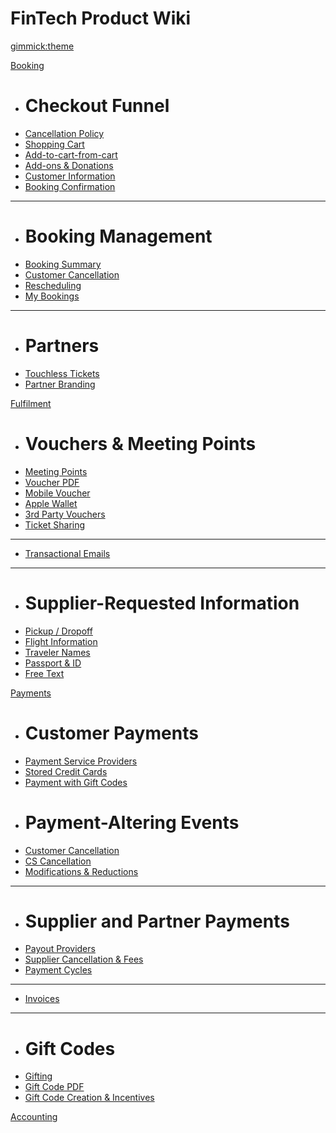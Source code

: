 # FinTech Product Wiki

[gimmick:theme](bootstrap)

[Booking]()

* # Checkout Funnel
* [Cancellation Policy]()
* [Shopping Cart](docs/shopping-cart.md)
* [Add-to-cart-from-cart]()
* [Add-ons & Donations]()
* [Customer Information]()
* [Booking Confirmation]()
- - - -
* # Booking Management
* [Booking Summary]()
* [Customer Cancellation]()
* [Rescheduling]()
* [My Bookings]()
- - - -
* # Partners
* [Touchless Tickets]()
* [Partner Branding]()

[Fulfilment]()

* # Vouchers & Meeting Points
* [Meeting Points]()
* [Voucher PDF]()
* [Mobile Voucher]()
* [Apple Wallet]()
* [3rd Party Vouchers]()
* [Ticket Sharing]()
- - - -
* [Transactional Emails]()
- - - - 
* # Supplier-Requested Information
* [Pickup / Dropoff]()
* [Flight Information]()
* [Traveler Names]()
* [Passport & ID]()
* [Free Text]()

[Payments]()

* # Customer Payments
* [Payment Service Providers]()
* [Stored Credit Cards]()
* [Payment with Gift Codes]()
* # Payment-Altering Events
* [Customer Cancellation]()
* [CS Cancellation]()
* [Modifications & Reductions]()
- - - -
* # Supplier and Partner Payments
* [Payout Providers]()
* [Supplier Cancellation & Fees]()
* [Payment Cycles]()
- - - -
* [Invoices]()
- - - -
* # Gift Codes
* [Gifting]()
* [Gift Code PDF]()
* [Gift Code Creation & Incentives]()

[Accounting]()




